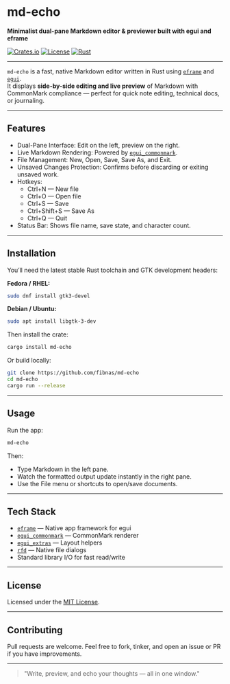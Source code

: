 # md-echo
**Minimalist dual-pane Markdown editor & previewer built with egui and eframe**

[![Crates.io](https://img.shields.io/crates/v/md-echo.svg)](https://crates.io/crates/md-echo)
[![License](https://img.shields.io/badge/license-MIT-blue.svg)](./LICENSE)
[![Rust](https://img.shields.io/badge/Rust-stable-orange.svg)](https://www.rust-lang.org)

---

`md-echo` is a fast, native Markdown editor written in Rust using [`eframe`](https://docs.rs/eframe) and [`egui`](https://docs.rs/egui).  
It displays **side-by-side editing and live preview** of Markdown with CommonMark compliance — perfect for quick note editing, technical docs, or journaling.

---

## Features

- Dual-Pane Interface: Edit on the left, preview on the right.
- Live Markdown Rendering: Powered by [`egui_commonmark`](https://crates.io/crates/egui_commonmark).
- File Management: New, Open, Save, Save As, and Exit.
- Unsaved Changes Protection: Confirms before discarding or exiting unsaved work.
- Hotkeys:
  - Ctrl+N — New file
  - Ctrl+O — Open file
  - Ctrl+S — Save
  - Ctrl+Shift+S — Save As
  - Ctrl+Q — Quit
- Status Bar: Shows file name, save state, and character count.

---

## Installation

You’ll need the latest stable Rust toolchain and GTK development headers:

**Fedora / RHEL:**
```bash
sudo dnf install gtk3-devel
```

**Debian / Ubuntu:**
```bash
sudo apt install libgtk-3-dev
```

Then install the crate:
```bash
cargo install md-echo
```

Or build locally:
```bash
git clone https://github.com/fibnas/md-echo
cd md-echo
cargo run --release
```

---

## Usage

Run the app:
```bash
md-echo
```

Then:
- Type Markdown in the left pane.
- Watch the formatted output update instantly in the right pane.
- Use the File menu or shortcuts to open/save documents.

---

## Tech Stack

- [`eframe`](https://docs.rs/eframe) — Native app framework for egui
- [`egui_commonmark`](https://crates.io/crates/egui_commonmark) — CommonMark renderer
- [`egui_extras`](https://docs.rs/egui_extras) — Layout helpers
- [`rfd`](https://crates.io/crates/rfd) — Native file dialogs
- Standard library I/O for fast read/write

---

## License

Licensed under the [MIT License](./LICENSE).

---

## Contributing

Pull requests are welcome.
Feel free to fork, tinker, and open an issue or PR if you have improvements.

---

> "Write, preview, and echo your thoughts — all in one window."
